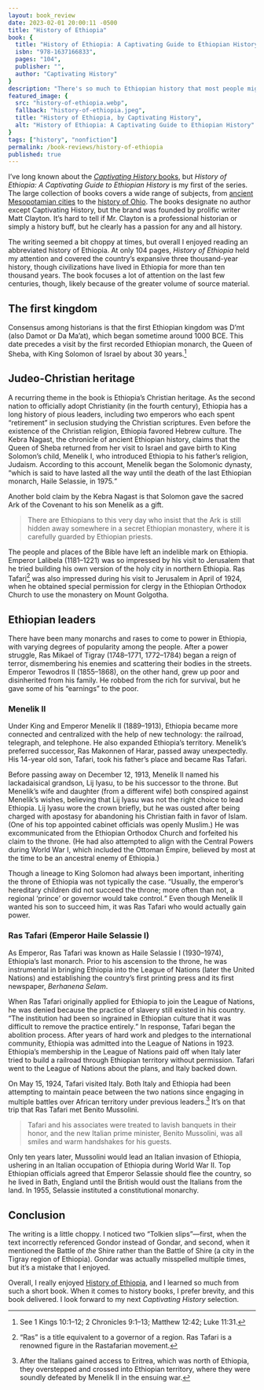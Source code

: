 ```yaml
---
layout: book_review
date: 2023-02-01 20:00:11 -0500
title: "History of Ethiopia"
book: {
  title: "History of Ethiopia: A Captivating Guide to Ethiopian History",
  isbn: "978-1637166833",
  pages: "104",
  publisher: "",
  author: "Captivating History"
}
description: "There's so much to Ethiopian history that most people might never learn."
featured_image: {
  src: "history-of-ethiopia.webp",
  fallback: "history-of-ethiopia.jpeg",
  title: "History of Ethiopia, by Captivating History",
  alt: "History of Ethiopia: A Captivating Guide to Ethiopian History"
}
tags: ["history", "nonfiction"]
permalink: /book-reviews/history-of-ethiopia
published: true
---
```


I’ve long known about the <a href="https://www.captivatinghistory.com/books-by-captivating-history/" target="_blank">_Captivating History_ books</a>, but _History of Ethiopia: A Captivating Guide to Ethiopian History_ is my first of the series. The large collection of books covers a wide range of subjects, from <a href="https://www.amazon.com/Mesopotamian-Cities-Captivating-Exploring-Mesopotamia/dp/1637165382/ref=tmm_pap_swatch_0" target="_blank">ancient Mesopotamian cities</a> to the <a href="https://www.amazon.com/History-Ohio-Captivating-People-Buckeye/dp/1637167350/ref=tmm_pap_swatch_0" target="_blank">history of Ohio</a>. The books designate no author except Captivating History, but the brand was founded by prolific writer Matt Clayton. It’s hard to tell if Mr. Clayton is a professional historian or simply a history buff, but he clearly has a passion for any and all history.

The writing seemed a bit choppy at times, but overall I enjoyed reading an abbreviated history of Ethiopia. At only 104 pages, _History of Ethiopia_ held my attention and covered the country’s expansive three thousand-year history, though civilizations have lived in Ethiopia for more than ten thousand years. The book focuses a lot of attention on the last few centuries, though, likely because of the greater volume of source material.

## The first kingdom

Consensus among historians is that the first Ethiopian kingdom was D’mt (also Damot or Da Ma’at), which began sometime around 1000 BCE. This date precedes a visit by the first recorded Ethiopian monarch, the Queen of Sheba, with King Solomon of Israel by about 30 years.[^1]

## Judeo-Christian heritage

A recurring theme in the book is Ethiopia’s Christian heritage. As the second nation to officially adopt Christianity (in the fourth century), Ethiopia has a long history of pious leaders, including two emperors who each spent “retirement” in seclusion studying the Christian scriptures. Even before the existence of the Christian religion, Ethiopia favored Hebrew culture. The Kebra Nagast, the chronicle of ancient Ethiopian history, claims that the Queen of Sheba returned from her visit to Israel and gave birth to King Solomon’s child, Menelik I, who introduced Ethiopia to his father’s religion, Judaism. According to this account, Menelik began the Solomonic dynasty, <q>which is said to have lasted all the way until the death of the last Ethiopian monarch, Haile Selassie, in 1975.</q>

Another bold claim by the Kebra Nagast is that Solomon gave the sacred Ark of the Covenant to his son Menelik as a gift.

> There are Ethiopians to this very day who insist that the Ark is still hidden away somewhere in a secret Ethiopian monastery, where it is carefully guarded by Ethiopian priests.

The people and places of the Bible have left an indelible mark on Ethiopia. Emperor Lalibela (1181&ndash;1221) was so impressed by his visit to Jerusalem that he tried building his own version of the holy city in northern Ethiopia. Ras Tafari[^2] was also impressed during his visit to Jerusalem in April of 1924, when he obtained special permission for clergy in the Ethiopian Orthodox Church to use the monastery on Mount Golgotha.

## Ethiopian leaders

There have been many monarchs and rases to come to power in Ethiopia, with varying degrees of popularity among the people. After a power struggle, Ras Mikael of Tigray (1748&ndash;1771, 1772&ndash;1784) began a reign of terror, dismembering his enemies and scattering their bodies in the streets. Emperor Tewodros II (1855&ndash;1868), on the other hand, grew up poor and disinherited from his family. He robbed from the rich for survival, but he gave some of his “earnings” to the poor.

### Menelik II

Under King and Emperor Menelik II (1889&ndash;1913), Ethiopia became more connected and centralized with the help of new technology: the railroad, telegraph, and telephone. He also expanded Ethiopia’s territory. Menelik’s preferred successor, Ras Makonnen of Harar, passed away unexpectedly. His 14-year old son, Tafari, took his father’s place and became Ras Tafari.

Before passing away on December 12, 1913, Menelik II named his lackadaisical grandson, Lij Iyasu, to be his successor to the throne. But Menelik’s wife and daughter (from a different wife) both conspired against Menelik’s wishes, believing that Lij Iyasu was not the right choice to lead Ethiopia. Lij Iyasu wore the crown briefly, but he was ousted after being charged with apostasy for abandoning his Christian faith in favor of Islam. (One of his top appointed cabinet officials was openly Muslim.) He was excommunicated from the Ethiopian Orthodox Church and forfeited his claim to the throne. (He had also attempted to align with the Central Powers during World War I, which included the Ottoman Empire, believed by most at the time to be an ancestral enemy of Ethiopia.)

Though a lineage to King Solomon had always been important, inheriting the throne of Ethiopia was not typically the case. <q>Usually, the emperor’s hereditary children did not succeed the throne; more often than not, a regional <q>prince</q> or governor would take control.</q> Even though Menelik II wanted his son to succeed him, it was Ras Tafari who would actually gain power.

### Ras Tafari (Emperor Haile Selassie I)

As Emperor, Ras Tafari was known as Haile Selassie I (1930&ndash;1974), Ethiopia’s last monarch. Prior to his ascension to the throne, he was instrumental in bringing Ethiopia into the League of Nations (later the United Nations) and establishing the country’s first printing press and its first newspaper, _Berhanena Selam_.

When Ras Tafari originally applied for Ethiopia to join the League of Nations, he was denied because the practice of slavery still existed in his country. <q>The institution had been so ingrained in Ethiopian culture that it was difficult to remove the practice entirely.</q> In response, Tafari began the abolition process. After years of hard work and pledges to the international community, Ethiopia was admitted into the League of Nations in 1923. Ethiopia’s membership in the League of Nations paid off when Italy later tried to build a railroad through Ethiopian territory without permission. Tafari went to the League of Nations about the plans, and Italy backed down.

On May 15, 1924, Tafari visited Italy. Both Italy and Ethiopia had been attempting to maintain peace between the two nations since engaging in multiple battles over African territory under previous leaders.[^3] It’s on that trip that Ras Tafari met Benito Mussolini.

> Tafari and his associates were treated to lavish banquets in their honor, and the new Italian prime minister, Benito Mussolini, was all smiles and warm handshakes for his guests.

Only ten years later, Mussolini would lead an Italian invasion of Ethiopia, ushering in an Italian occupation of Ethiopia during World War II. Top Ethiopian officials agreed that Emperor Selassie should flee the country, so he lived in Bath, England until the British would oust the Italians from the land. In 1955, Selassie instituted a constitutional monarchy.

## Conclusion

The writing is a little choppy. I noticed two “Tolkien slips”&mdash;first, when the text incorrectly referenced Gondor instead of Gondar, and second, when it mentioned the Battle of _the_ Shire rather than the Battle of Shire (a city in the Tigray region of Ethiopia). Gondar was actually misspelled multiple times, but it’s a mistake that I enjoyed.

Overall, I really enjoyed <a href="https://www.amazon.com/History-Ethiopia-Captivating-Ethiopian-African/dp/1637166834/ref=tmm_pap_swatch_0" class="italic" target="_blank">History of Ethiopia</a>, and I learned so much from such a short book. When it comes to history books, I prefer brevity, and this book delivered. I look forward to my next _Captivating History_ selection.

[^1]: See 1 Kings 10:1&ndash;12; 2 Chronicles 9:1&ndash;13; Matthew 12:42; Luke 11:31.
[^2]: “Ras” is a title equivalent to a governor of a region. Ras Tafari is a renowned figure in the Rastafarian movement.
[^3]: After the Italians gained access to Eritrea, which was north of Ethiopia, they overstepped and crossed into Ethiopian territory, where they were soundly defeated by Menelik II in the ensuing war.